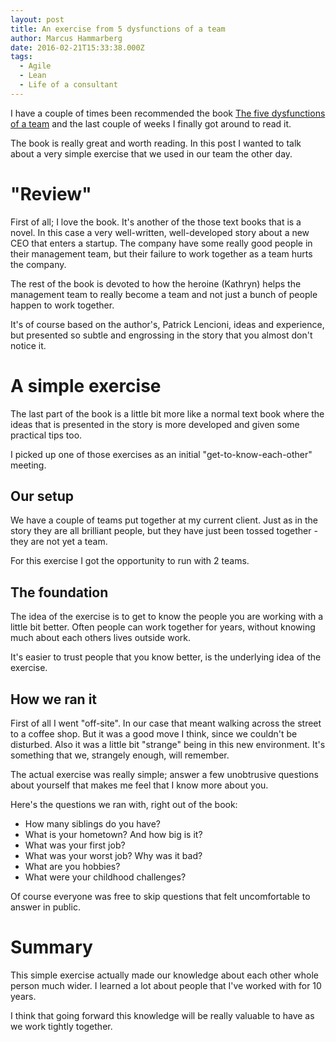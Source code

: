 ```yaml
---
layout: post
title: An exercise from 5 dysfunctions of a team
author: Marcus Hammarberg
date: 2016-02-21T15:33:38.000Z
tags:
  - Agile
  - Lean
  - Life of a consultant
---
```


I have a couple of times been recommended the book [The five dysfunctions of a team](http://www.amazon.com/The-Five-Dysfunctions-Team-Leadership/dp/0787960756) and the last couple of weeks I finally got around to read it.

The book is really great and worth reading. In this post I wanted to talk about a very simple exercise that we used in our team the other day.

<!-- excerpt-end -->

# "Review"
First of all; I love the book. It's another of the those text books that is a novel. In this case a very well-written, well-developed story about a new CEO that enters a startup. The company have some really good people in their management team, but their failure to work together as a team hurts the company.

The rest of the book is devoted to how the heroine (Kathryn) helps the management team to really become a team and not just a bunch of people happen to work together.

It's of course based on the author's, Patrick Lencioni, ideas and experience, but presented so subtle and engrossing in the story that you almost don't notice it.

# A simple exercise
The last part of the book is a little bit more like a normal text book where the ideas that is presented in the story is more developed and given some practical tips too.

I picked up one of those exercises as an initial "get-to-know-each-other" meeting.

## Our setup
We have a couple of teams put together at my current client. Just as in the story they are all brilliant people, but they have just been tossed together - they are not yet a team.

For this exercise I got the opportunity to run with 2 teams.

## The foundation
The idea of the exercise is to get to know the people you are working with a little bit better. Often people can work together for years, without knowing much about each others lives outside work.

It's easier to trust people that you know better, is the underlying idea of the exercise.

## How we ran it
First of all I went "off-site". In our case that meant walking across the street to a coffee shop. But it was a good move I think, since we couldn't be disturbed. Also it was a little bit "strange" being in this new environment. It's something that we, strangely enough, will remember.

The actual exercise was really simple; answer a few unobtrusive questions about yourself that makes me feel that I know more about you.

Here's the questions we ran with, right out of the book:

* How many siblings do you have?
* What is your hometown? And how big is it?
* What was your first job?
* What was your worst job? Why was it bad?
* What are you hobbies?
* What were your childhood challenges?

Of course everyone was free to skip questions that felt uncomfortable to answer in public.

# Summary
This simple exercise actually made our knowledge about each other whole person much wider. I learned a lot about people that I've worked with for 10 years.

I think that going forward this knowledge will be really valuable to have as we work tightly together.


